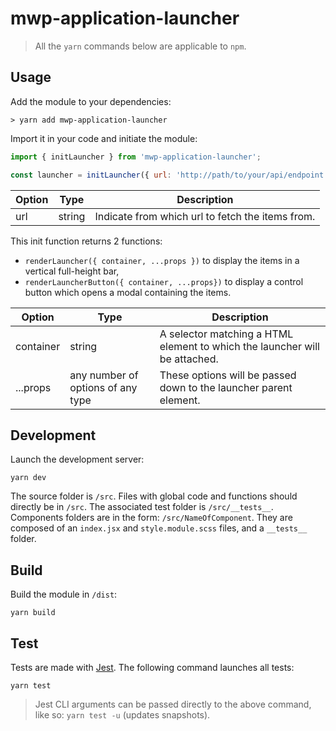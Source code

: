 # mwp-application-launcher

> All the `yarn` commands below are applicable to `npm`.

## Usage

Add the module to your dependencies:
```
> yarn add mwp-application-launcher
```

Import it in your code and initiate the module:
```javascript
import { initLauncher } from 'mwp-application-launcher';

const launcher = initLauncher({ url: 'http://path/to/your/api/endpoint' });
```
| Option | Type | Description |
| --- | --- | --- |
| url | string | Indicate from which url to fetch the items from. |

This init function returns 2 functions:
* `renderLauncher({ container, ...props })` to display the items in a vertical full-height bar,
* `renderLauncherButton({ container, ...props})` to display a control button which opens a modal containing the items.

| Option | Type | Description |
| --- | --- | --- |
| container | string | A selector matching a HTML element to which the launcher will be attached. |
| ...props | any number of options of any type | These options will be passed down to the launcher parent element. |


## Development

Launch the development server:
```
yarn dev
```
The source folder is `/src`.
Files with global code and functions should directly be in `/src`. The associated test folder is `/src/__tests__`.
Components folders are in the form: `/src/NameOfComponent`. They are composed of an `index.jsx` and `style.module.scss` files, and a `__tests__` folder.


## Build

Build the module in `/dist`:
```
yarn build
```

## Test

Tests are made with [Jest](https://jestjs.io/). The following command launches all tests:
```
yarn test
```
> Jest CLI arguments can be passed directly to the above command, like so: `yarn test -u` (updates snapshots).
